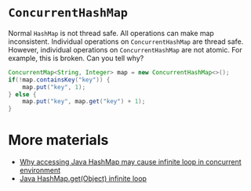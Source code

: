 # `ConcurrentHashMap`

Normal `HashMap` is not thread safe.
All operations can make map inconsistent.
Individual operations on `ConcurrentHashMap` are thread safe.
However, individual operations on `ConcurrentHashMap` are not atomic.
For example, this is broken.
Can you tell why?

```java
ConcurrentMap<String, Integer> map = new ConcurrentHashMap<>();
if(!map.containsKey("key")) {
    map.put("key", 1);
} else {
    map.put("key", map.get("key") + 1);
}
```

# More materials

* [Why accessing Java HashMap may cause infinite loop in concurrent environment](https://www.pixelstech.net/article/1585457836-Why-Java-HashMap-is-considered-as-thread-unsafe)
* [Java HashMap.get(Object) infinite loop](https://stackoverflow.com/questions/35534906/java-hashmap-getobject-infinite-loop)
